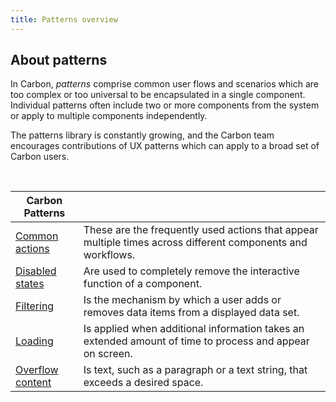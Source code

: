 ```yaml
---
title: Patterns overview
---
```

## About patterns

In Carbon, _patterns_ comprise common user flows and scenarios which are too complex or too universal to be encapsulated in a single component. Individual patterns often include two or more components from the system or apply to multiple components independently.

The patterns library is constantly growing, and the Carbon team encourages contributions of UX patterns which can apply to a broad set of Carbon users.

<br>

|Carbon Patterns |   |
|---|---|
|[Common actions](/patterns/common-actions)  | These are the frequently used actions that appear multiple times across different components and workflows.  |
|[Disabled states](/patterns/disabled-states)   |Are used to completely remove the interactive function of a component.   |
|[Filtering](/patterns/filtering)   |Is the mechanism by which a user adds or removes data items from a displayed data set.   |
|[Loading](/patterns/loading)   |Is applied when additional information takes an extended amount of time to process and appear on screen.   |
|[Overflow content](/patterns/overflow-content) |Is text, such as a paragraph or a text string, that exceeds a desired space. |